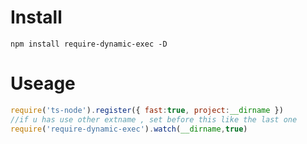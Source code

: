 
# Install 
```shell
npm install require-dynamic-exec -D
```

# Useage
```javascript
require('ts-node').register({ fast:true, project:__dirname })
//if u has use other extname , set before this like the last one
require('require-dynamic-exec').watch(__dirname,true)
```
